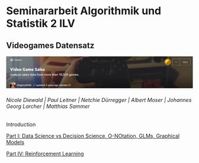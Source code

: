 
# Seminararbeit Algorithmik und Statistik 2 ILV
## Videogames Datensatz
![header](img/header.png)
###### Nicole Diewald | Paul Leitner | Netchie Dürregger | Albert Moser | Johannes Georg Larcher | Matthias Sammer


Introduction


[Part I: Data Science vs Decision Science, O-NOtation, GLMs, Graphical Models](DatavsDecision_ONot_GLMs.html)

[Part IV: Reinforcement Learning](reinforcement_learning.html)
